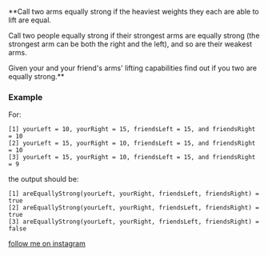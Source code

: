 **Call two arms equally strong if the heaviest weights they each are able to lift are equal.

Call two people equally strong if their strongest arms are equally strong (the strongest arm can be both the right and
the left), and so are their weakest arms.

Given your and your friend's arms' lifting capabilities find out if you two are equally strong.**

### Example

For:

```
[1] yourLeft = 10, yourRight = 15, friendsLeft = 15, and friendsRight = 10 
[2] yourLeft = 15, yourRight = 10, friendsLeft = 15, and friendsRight = 10
[3] yourLeft = 15, yourRight = 10, friendsLeft = 15, and friendsRight = 9
```

the output should be:

```
[1] areEquallyStrong(yourLeft, yourRight, friendsLeft, friendsRight) = true
[2] areEquallyStrong(yourLeft, yourRight, friendsLeft, friendsRight) = true
[3] areEquallyStrong(yourLeft, yourRight, friendsLeft, friendsRight) = false
```

[follow me on instagram](https://www.instagram.com/9_tay)